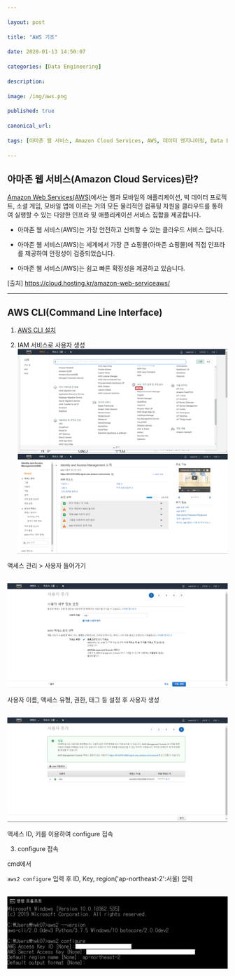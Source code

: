 ```yaml
---

layout: post

title: "AWS 기초"

date: 2020-01-13 14:50:07

categories: [Data Engineering]

description:

image: /img/aws.png

published: true

canonical_url:

tags: [아마존 웹 서비스, Amazon Cloud Services, AWS, 데이터 엔지니어링, Data Engineering]

---
```


## 아마존 웹 서비스(Amazon Cloud Services)란?

[Amazon Web Services(AWS)](https://aws.amazon.com/ko/)에서는 웹과 모바일의 애플리케이션, 빅 데이터 프로젝트, 소셜 게임, 모바일 앱에 이르는 거의 모든 물리적인 컴퓨팅 자원을 클라우드를 통하여 실행할 수 있는 다양한 인프라 및 애플리케이션 서비스 집합을 제공합니다.

- 아마존 웹 서비스(AWS)는 가장 안전하고 신뢰할 수 있는 클라우드 서비스 입니다.

- 아마존 웹 서비스(AWS)는 세계에서 가장 큰 쇼핑몰(아마존 쇼핑몰)에 직접 인프라를 제공하여 안정성이 검증되었습니다.

- 아마존 웹 서비스(AWS)는 쉽고 빠른 확장성을 제공하고 있습니다.

[출처] https://cloud.hosting.kr/amazon-web-serviceaws/

--------------------------

## AWS CLI(Command Line Interface)

1. [AWS CLI 설치](https://docs.aws.amazon.com/ko_kr/cli/latest/userguide/cli-chap-install.html)

2. IAM 서비스로 사용자 생성
<br> <img src="/img/aws_iam.png">
<br> <img src="/img/aws_iam2.png">

액세스 관리 > 사용자 들어가기

<br> <img src="/img/aws_iam3.png">

사용자 이름, 액세스 유형, 권한, 태그 등 설정 후 사용자 생성

<br> <img src="/img/aws_iam4.png">

액세스 ID, 키를 이용하여 configure 접속

3. configure 접속

cmd에서

`aws2 configure` 입력 후 ID, Key, region('ap-northeast-2':서울) 입력

<br> <img src="/img/aws_iam5.png">
